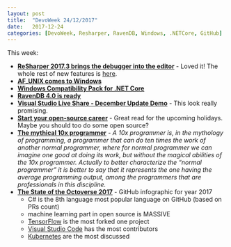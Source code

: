 ```yaml
---
layout: post
title:  "DevoWeek 24/12/2017"
date:   2017-12-24
categories: [DevoWeek, Resharper, RavenDB, Windows, .NETCore, GitHub]
---
```


This week:
* **[ReSharper 2017.3 brings the debugger into the editor](https://blog.jetbrains.com/dotnet/2017/11/21/resharper-2017-3-brings-debugger-editor/)** - Loved it! The whole rest of new features is [here](https://www.jetbrains.com/resharper/whatsnew/#v2017-3).
* **[AF_UNIX comes to Windows](https://blogs.msdn.microsoft.com/commandline/2017/12/19/af_unix-comes-to-windows/)**
* **[Windows Compatibility Pack for .NET Core](https://blogs.msdn.microsoft.com/dotnet/2017/11/16/announcing-the-windows-compatibility-pack-for-net-core/)**
* **[RavenDB 4.0 is ready](https://ayende.com/blog/181027/ravendb-4-0-is-ready?Key=29f5aa63-382a-4624-991c-0ba2c8f8de15)**
* **[Visual Studio Live Share - December Update Demo](https://www.youtube.com/watch?v=7gz60OItEUA)** - This look really promising.
* **[Start your open-source career](https://blog.algolia.com/start-your-open-source-career/)** - Great read for the upcoming holidays. Maybe you should too do some open source?
* **[The mythical 10x programmer](http://antirez.com/news/112)** - _A 10x programmer is, in the mythology of programming, a programmer that can do ten times the work of another normal programmer, where for normal programmer we can imagine one good at doing its work, but without the magical abilities of the 10x programmer. Actually to better characterize the “normal programmer” it is better to say that it represents the one having the average programming output, among the programmers that are professionals in this discipline._
* **[The State of the Octoverse 2017](https://octoverse.github.com/#build)** - GitHub infographic for year 2017
  * C# is the 8th language most popular language on GitHub (based on PRs count)
  * machine learning part in open source is MASSIVE
  * [TensorFlow](https://github.com/tensorflow/tensorflow) is the most forked one project
  * [Visual Studio Code](https://github.com/Microsoft/vscode) has the most contributors
  * [Kubernetes](https://github.com/kubernetes/kubernetes) are the most discussed
